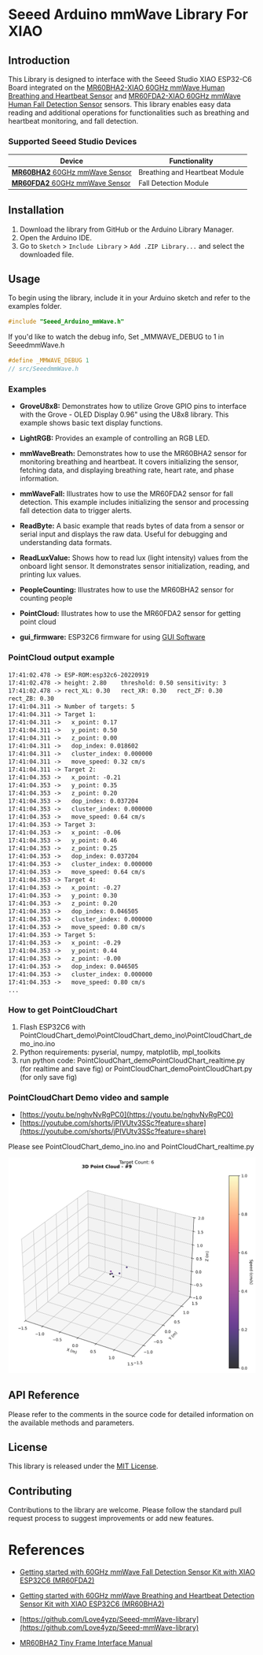 # Seeed Arduino mmWave Library For XIAO

## Introduction

This Library is designed to interface with the Seeed Studio XIAO ESP32-C6 Board integrated on the [MR60BHA2-XIAO 60GHz mmWave Human Breathing and Heartbeat Sensor](https://www.seeedstudio.com/MR60BHA2-60GHz-mmWave-Sensor-Breathing-and-Heartbeat-Module-p-5945.html) and [MR60FDA2-XIAO 60GHz mmWave Human Fall Detection Sensor](https://www.seeedstudio.com/MR60FDA2-60GHz-mmWave-Sensor-Fall-Detection-Module-p-5946.html)  sensors. This library enables easy data reading and additional operations for functionalities such as breathing and heartbeat monitoring, and fall detection.

### Supported Seeed Studio Devices

| Device                           | Functionality                  |
| -------------------------------- | ------------------------------ |
| [**MR60BHA2** 60GHz mmWave Sensor](https://www.seeedstudio.com/MR60BHA2-60GHz-mmWave-Sensor-Breathing-and-Heartbeat-Module-p-5945.html) | Breathing and Heartbeat Module |
| [**MR60FDA2** 60GHz mmWave Sensor](https://www.seeedstudio.com/MR60FDA2-60GHz-mmWave-Sensor-Fall-Detection-Module-p-5946.html) | Fall Detection Module          |

## Installation

1. Download the library from GitHub or the Arduino Library Manager.
2. Open the Arduino IDE.
3. Go to `Sketch` > `Include Library` > `Add .ZIP Library...` and select the downloaded file.

## Usage

To begin using the library, include it in your Arduino sketch and refer to the examples folder.

```cpp
#include "Seeed_Arduino_mmWave.h"
```

If you'd like to watch the debug info, Set _MMWAVE_DEBUG to 1 in SeeedmmWave.h

```cpp
#define _MMWAVE_DEBUG 1
// src/SeeedmmWave.h
```

### Examples

- **GroveU8x8:** Demonstrates how to utilize Grove GPIO pins to interface with the Grove - OLED Display 0.96" using the U8x8 library. This example shows basic text display functions.

- **LightRGB:** Provides an example of controlling an RGB LED.

- **mmWaveBreath:** Demonstrates how to use the MR60BHA2 sensor for monitoring breathing and heartbeat. It covers initializing the sensor, fetching data, and displaying breathing rate, heart rate, and phase information.

- **mmWaveFall:** Illustrates how to use the MR60FDA2 sensor for fall detection. This example includes initializing the sensor and processing fall detection data to trigger alerts.

- **ReadByte:** A basic example that reads bytes of data from a sensor or serial input and displays the raw data. Useful for debugging and understanding data formats.

- **ReadLuxValue:** Shows how to read lux (light intensity) values from the onboard light sensor. It demonstrates sensor initialization, reading, and printing lux values.

- **PeopleCounting:** Illustrates how to use the MR60BHA2 sensor for counting people

- **PointCloud:** Illustrates how to use the MR60FDA2 sensor for getting point cloud

- **gui_firmware:** ESP32C6 firmware for using [GUI Software](https://wiki.seeedstudio.com/getting_started_with_mr60fda2_mmwave_kit/#resources)

### PointCloud output example
```
17:41:02.478 -> ESP-ROM:esp32c6-20220919
17:41:02.478 -> height: 2.80	threshold: 0.50	sensitivity: 3
17:41:02.478 -> rect_XL: 0.30	rect_XR: 0.30	rect_ZF: 0.30	rect_ZB: 0.30
17:41:04.311 -> Number of targets: 5
17:41:04.311 -> Target 1:
17:41:04.311 ->   x_point: 0.17
17:41:04.311 ->   y_point: 0.50
17:41:04.311 ->   z_point: 0.00
17:41:04.311 ->   dop_index: 0.018602
17:41:04.311 ->   cluster_index: 0.000000
17:41:04.311 ->   move_speed: 0.32 cm/s
17:41:04.311 -> Target 2:
17:41:04.353 ->   x_point: -0.21
17:41:04.353 ->   y_point: 0.35
17:41:04.353 ->   z_point: 0.20
17:41:04.353 ->   dop_index: 0.037204
17:41:04.353 ->   cluster_index: 0.000000
17:41:04.353 ->   move_speed: 0.64 cm/s
17:41:04.353 -> Target 3:
17:41:04.353 ->   x_point: -0.06
17:41:04.353 ->   y_point: 0.46
17:41:04.353 ->   z_point: 0.25
17:41:04.353 ->   dop_index: 0.037204
17:41:04.353 ->   cluster_index: 0.000000
17:41:04.353 ->   move_speed: 0.64 cm/s
17:41:04.353 -> Target 4:
17:41:04.353 ->   x_point: -0.27
17:41:04.353 ->   y_point: 0.30
17:41:04.353 ->   z_point: 0.20
17:41:04.353 ->   dop_index: 0.046505
17:41:04.353 ->   cluster_index: 0.000000
17:41:04.353 ->   move_speed: 0.80 cm/s
17:41:04.353 -> Target 5:
17:41:04.353 ->   x_point: -0.29
17:41:04.353 ->   y_point: 0.44
17:41:04.353 ->   z_point: -0.00
17:41:04.353 ->   dop_index: 0.046505
17:41:04.353 ->   cluster_index: 0.000000
17:41:04.353 ->   move_speed: 0.80 cm/s
...
```

### How to get PointCloudChart
1. Flash ESP32C6 with PointCloudChart_demo\PointCloudChart_demo_ino\PointCloudChart_demo_ino.ino
2. Python requirements: pyserial, numpy, matplotlib, mpl_toolkits
3. run python code: PointCloudChart_demoPointCloudChart_realtime.py (for realtime and save fig) or PointCloudChart_demoPointCloudChart.py (for only save fig)

### PointCloudChart Demo video and sample
- [https://youtu.be/nghvNvRgPC0](https://youtu.be/nghvNvRgPC0)
- [https://youtube.com/shorts/jPIVUtv3SSc?feature=share](https://youtube.com/shorts/jPIVUtv3SSc?feature=share)

Please see PointCloudChart_demo_ino.ino and PointCloudChart_realtime.py


![image](https://github.com/minchoCoin/Seeed-mmWave-library/blob/main/PointCloudChart_demo/PointCloudChartPNG/3D%20Point%20Cloud%20-%209.png)

## API Reference

Please refer to the comments in the source code for detailed information on the available methods and parameters.

## License

This library is released under the [MIT License](https://github.com/love4yzp/Seeed-mmWave-library/blob/main/LICENSE).

## Contributing
Contributions to the library are welcome. Please follow the standard pull request process to suggest improvements or add new features.

# References
- [Getting started with 60GHz mmWave Fall Detection Sensor Kit with XIAO ESP32C6 (MR60FDA2)](https://wiki.seeedstudio.com/getting_started_with_mr60fda2_mmwave_kit/)

- [Getting started with 60GHz mmWave Breathing and Heartbeat Detection Sensor Kit with XIAO ESP32C6 (MR60BHA2)](https://wiki.seeedstudio.com/getting_started_with_mr60bha2_mmwave_kit/)

- [https://github.com/Love4yzp/Seeed-mmWave-library](https://github.com/Love4yzp/Seeed-mmWave-library)

- [MR60BHA2 Tiny Frame Interface Manual](https://wiki.seeedstudio.com/getting_started_with_mr60bha2_mmwave_kit/#resources)